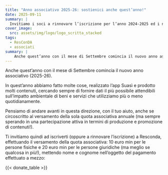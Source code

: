 ```yaml
---
title: "Anno associativo 2025-26: sostienici anche quest’anno!"
date: 2025-09-11
summary: | 
  Invitiamo i soci a rinnovare l’iscrizione per l’anno 2024-2025 ed i non soci ad aderire e sostenere l’associazione! 
cover_image:
  src: assets/img/logo/logo_scritta_stacked
tags:
  - ResConDA
  - associati
summary: |
    Anche quest’anno con il mese di Settembre comincia il nuovo anno associativo (2025-26). In quest’anno abbiamo fatto molte cose, realizzato l’app Suasì e prodotto molti contenuti...
---
```


Anche quest’anno con il mese di Settembre comincia il nuovo anno associativo (2025-26). 

In quest’anno abbiamo fatto molte cose, realizzato l’app Suasì e prodotto molti contenuti, cercando sempre di fornire dati il più possibile attendibili sull’impatto ambientale di beni e servizi che utilizziamo più o meno quotidianamente.

Pensiamo di andare avanti in questa direzione, con il tuo aiuto, anche se circoscritto al versamento della sola quota associativa annuale (ma sempre sperando in una partecipazione attiva in termini di produzione e promozione di contenuti!).

Ti invitiamo quindi ad iscriverti (oppure a rinnovare l’iscrizione) a Resconda, effettuando il versamento della quota associativa: 10 euro min per le persone fisiche e 20 euro min per le persone giuridiche (ma meglio se qualcosa in più!), mettendo nome e cognome nell’oggetto del pagamento effettuato a mezzo:


{{< donate_table >}}
